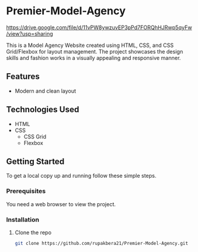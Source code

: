 # Premier-Model-Agency

https://drive.google.com/file/d/11vPW8ywzuvEP3pPd7FORQhHJRwp5qyFw/view?usp=sharing

This is a Model Agency Website created using HTML, CSS, and CSS Grid/Flexbox for layout management. The project showcases the design skills and fashion works in a visually appealing and responsive manner.

## Features

- Modern and clean layout

## Technologies Used

- HTML
- CSS
  - CSS Grid
  - Flexbox

## Getting Started

To get a local copy up and running follow these simple steps.

### Prerequisites

You need a web browser to view the project.

### Installation

1. Clone the repo
   ```sh
   git clone https://github.com/rupakbera21/Premier-Model-Agency.git
